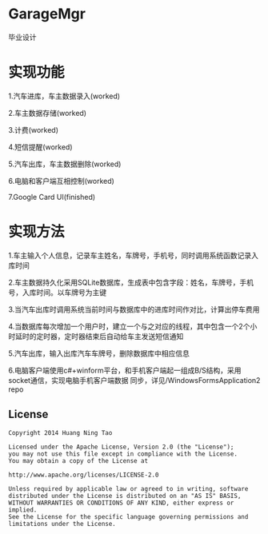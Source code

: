 GarageMgr
=========

毕业设计

实现功能
=======

1.汽车进库，车主数据录入(worked)

2.车主数据存储(worked)

3.计费(worked)

4.短信提醒(worked)

5.汽车出库，车主数据删除(worked)

6.电脑和客户端互相控制(worked)

7.Google Card UI(finished)

实现方法
=======

1.车主输入个人信息，记录车主姓名，车牌号，手机号，同时调用系统函数记录入库时间

2.车主数据持久化采用SQLite数据库，生成表中包含字段：姓名，车牌号，手机号，入库时间。以车牌号为主键

3.当汽车出库时调用系统当前时间与数据库中的进库时间作对比，计算出停车费用

4.当数据库每次增加一个用户时，建立一个与之对应的线程，其中包含一个2个小时延时的定时器，定时器结束后自动给车主发送短信通知

5.汽车出库，输入出库汽车车牌号，删除数据库中相应信息

6.电脑客户端使用c#+winform平台，和手机客户端起一组成B/S结构，采用socket通信，实现电脑手机客户端数据
同步，详见/WindowsFormsApplication2 repo

License
-----

	Copyright 2014 Huang Ning Tao

	Licensed under the Apache License, Version 2.0 (the "License");
	you may not use this file except in compliance with the License.
	You may obtain a copy of the License at

	http://www.apache.org/licenses/LICENSE-2.0

	Unless required by applicable law or agreed to in writing, software
	distributed under the License is distributed on an "AS IS" BASIS,
	WITHOUT WARRANTIES OR CONDITIONS OF ANY KIND, either express or implied.
	See the License for the specific language governing permissions and
	limitations under the License.
